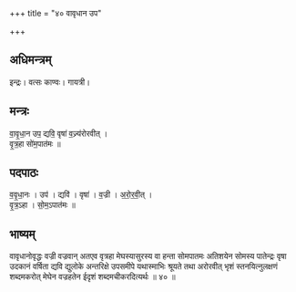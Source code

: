 +++
title = "४० वावृधान उप"

+++
## अधिमन्त्रम्
इन्द्रः। वत्सः काण्वः। गायत्री।

## मन्त्रः
वा॒वृ॒धा॒न उप॒ द्यवि॒ वृषा॑ व॒ज्र्य॑रोरवीत् ।  
वृ॒त्र॒हा सो॑म॒पात॑मः ॥

## पदपाठः
व॒वृ॒धा॒नः । उप॑ । द्यवि॑ । वृषा॑ । व॒ज्री । अ॒रो॒र॒वी॒त् ।  
वृ॒त्र॒ऽहा । सो॒म॒ऽपात॑मः ॥

## भाष्यम्
वावृधानोवृद्धः वज्री वज्रवान् अतएव वृत्रहा मेघस्यासुरस्य वा हन्ता सोमपातमः अतिशयेन सोमस्य पातेन्द्रः वृषा उदकानं वर्षिता द्यवि द्युलोके अन्तरिक्षे उपसमीपे यथास्माभिः श्रूयते तथा अरोरवीत् भृशं स्तनयित्नुलक्षणं शब्दमकरोत् मेघेन वज्रहतेन ईदृशं शब्दमचीकरदित्यर्थः ॥ ४० ॥